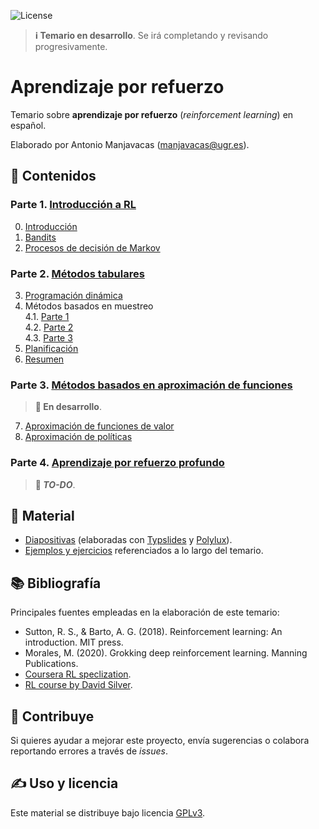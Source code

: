 ![License](https://img.shields.io/badge/license-GPLv3-blue)

> **ℹ️  Temario en desarrollo**. Se irá completando y revisando progresivamente.

# Aprendizaje por refuerzo

Temario sobre **aprendizaje por refuerzo** (_reinforcement learning_) en español.

Elaborado por Antonio Manjavacas ([manjavacas@ugr.es](mailto:manjavacas@ugr.es)).

## 📃 Contenidos

### Parte 1. [Introducción a RL](temario/parte-1/)

0. [Introducción](temario/parte-1/0-intro.pdf)
1. [Bandits](temario/parte-1/1-bandits.pdf)
2. [Procesos de decisión de Markov](temario/parte-1/2-mdp.pdf)

### Parte 2. [Métodos tabulares](temario/parte-2/)

3. [Programación dinámica](temario/parte-2/3-prog-din.pdf)
4. Métodos basados en muestreo\
    4.1. [Parte 1](temario/parte-2/4-muestreo-p1.pdf)\
    4.2. [Parte 2](temario/parte-2/4-muestreo-p2.pdf)\
    4.3. [Parte 3](temario/parte-2/4-muestreo-p3.pdf)
5. [Planificación](temario/parte-2/5-planificacion.pdf)
6. [Resumen](temario/parte-2/6-resumen.pdf)

### Parte 3. [Métodos basados en aproximación de funciones](temario/parte-3/)

> **🚧  En desarrollo**.

7. [Aproximación de funciones de valor](temario/parte-3/7-aprox-val.pdf)
8. [Aproximación de políticas](temario/parte-3/8-aprox-poli.pdf)

### Parte 4. [Aprendizaje por refuerzo profundo](temario/parte-4/)

> **📝 _TO-DO_**.

## 📁 Material

- [Diapositivas](temario/) (elaboradas con [Typslides](https://github.com/manjavacas/typslides) y [Polylux](https://github.com/andreasKroepelin/polylux)).
- [Ejemplos y ejercicios](ejemplos/) referenciados a lo largo del temario.

## 📚 Bibliografía

Principales fuentes empleadas en la elaboración de este temario:

- Sutton, R. S., & Barto, A. G. (2018). Reinforcement learning: An introduction. MIT press.
- Morales, M. (2020). Grokking deep reinforcement learning. Manning Publications.
- [Coursera RL speclization](https://www.coursera.org/specializations/reinforcement-learning).
- [RL course by David Silver](https://www.youtube.com/watch?v=2pWv7GOvuf0&list=PLqYmG7hTraZDM-OYHWgPebj2MfCFzFObQ).

## 🚀 Contribuye 

Si quieres ayudar a mejorar este proyecto, envía sugerencias o colabora reportando errores a través de _issues_.

## ✍️ Uso y licencia

Este material se distribuye bajo licencia [GPLv3](LICENSE). 
